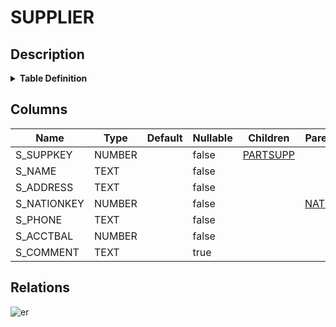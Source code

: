 # SUPPLIER

## Description

<details>
<summary><strong>Table Definition</strong></summary>

```sql
create or replace TABLE SUPPLIER (
	S_SUPPKEY NUMBER(38,0) NOT NULL,
	S_NAME VARCHAR(25) NOT NULL,
	S_ADDRESS VARCHAR(40) NOT NULL,
	S_NATIONKEY NUMBER(38,0) NOT NULL,
	S_PHONE VARCHAR(15) NOT NULL,
	S_ACCTBAL NUMBER(12,2) NOT NULL,
	S_COMMENT VARCHAR(101)
);
```

</details>

## Columns

| Name | Type | Default | Nullable | Children | Parents |
| ---- | ---- | ------- | -------- | -------- | ------- |
| S_SUPPKEY | NUMBER |  | false | [PARTSUPP](PARTSUPP.md) |  |
| S_NAME | TEXT |  | false |  |  |
| S_ADDRESS | TEXT |  | false |  |  |
| S_NATIONKEY | NUMBER |  | false |  | [NATION](NATION.md) |
| S_PHONE | TEXT |  | false |  |  |
| S_ACCTBAL | NUMBER |  | false |  |  |
| S_COMMENT | TEXT |  | true |  |  |

## Relations

![er](SUPPLIER.svg)
